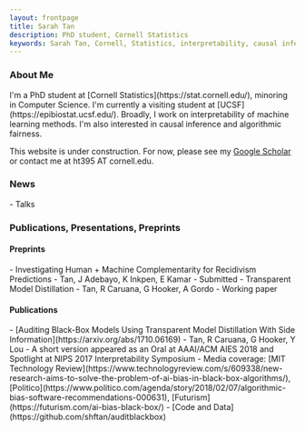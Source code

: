 ```yaml
---
layout: frontpage
title: Sarah Tan
description: PhD student, Cornell Statistics
keywords: Sarah Tan, Cornell, Statistics, interpretability, causal inference
---
```


<div class="row-fluid" id="about"><h3>About Me</h3>
</div>
I'm a PhD student at [Cornell Statistics](https://stat.cornell.edu/), minoring in Computer Science. I'm currently a visiting student at [UCSF](https://epibiostat.ucsf.edu/). Broadly, I work on interpretability of machine learning methods. I'm also interested in causal inference and algorithmic fairness. 

This website is under construction. For now, please see my <a href="https://scholar.google.com/citations?user=_tSKmPYAAAAJ&hl=en">Google Scholar</a> or contact me at ht395 AT cornell.edu. 

<div class="row-fluid" id="news"><h3>News</h3>
</div>
- Talks

<div class="row-fluid" id="publications"><h3>Publications, Presentations, Preprints</h3>
<h4>Preprints</h4>
</div>
- Investigating Human + Machine Complementarity for Recidivism Predictions
   - Tan, J Adebayo, K Inkpen, E Kamar
   - Submitted
- Transparent Model Distillation
   - Tan, R Caruana, G Hooker, A Gordo
   - Working paper
<h4>Publications</h4>
- [Auditing Black-Box Models Using Transparent Model Distillation With Side Information](https://arxiv.org/abs/1710.06169)
   - Tan, R Caruana, G Hooker, Y Lou
   - A short version appeared as an Oral at AAAI/ACM AIES 2018 and Spotlight at NIPS 2017 Interpretability Symposium
   - Media coverage: [MIT Technology Review](https://www.technologyreview.com/s/609338/new-research-aims-to-solve-the-problem-of-ai-bias-in-black-box-algorithms/), [Politico](https://www.politico.com/agenda/story/2018/02/07/algorithmic-bias-software-recommendations-000631), [Futurism](https://futurism.com/ai-bias-black-box/)
   - [Code and Data](https://github.com/shftan/auditblackbox)




